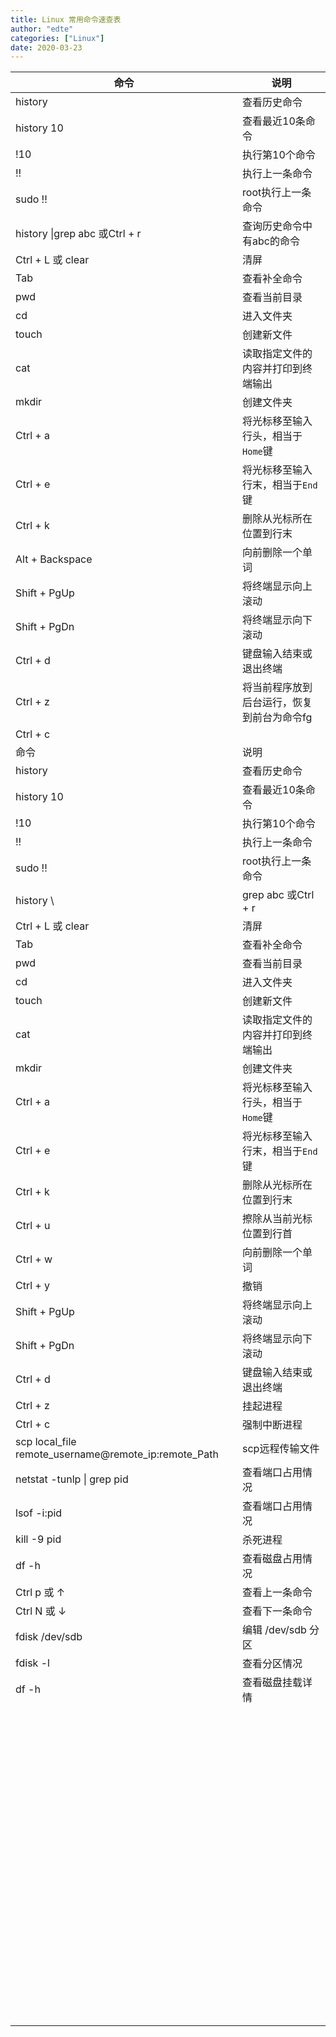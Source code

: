 ```yaml
---
title: Linux 常用命令速查表
author: "edte"
categories: ["Linux"]
date: 2020-03-23
---
```


| 命令                                                 | 说明                                       |
| ---------------------------------------------------- | ------------------------------------------ |
| history                                              | 查看历史命令                               |
| history 10                                           | 查看最近10条命令                           |
| !10                                                  | 执行第10个命令                             |
| !!                                                   | 执行上一条命令                             |
| sudo !!                                              | root执行上一条命令                         |
| history \|grep abc 或Ctrl + r                        | 查询历史命令中有abc的命令                  |
| Ctrl + L  或 clear                                   | 清屏                                       |
| Tab                                                  | 查看补全命令                               |
| pwd                                                  | 查看当前目录                               |
| cd                                                   | 进入文件夹                                 |
| touch                                                | 创建新文件                                 |
| cat                                                  | 读取指定文件的内容并打印到终端输出         |
| mkdir                                                | 创建文件夹                                 |
| Ctrl + a                                             | 将光标移至输入行头，相当于`Home`键         |
| Ctrl + e                                             | 将光标移至输入行末，相当于`End`键          |
| Ctrl + k                                             | 删除从光标所在位置到行末                   |
| Alt + Backspace                                      | 向前删除一个单词                           |
| Shift + PgUp                                         | 将终端显示向上滚动                         |
| Shift + PgDn                                         | 将终端显示向下滚动                         |
| Ctrl + d                                             | 键盘输入结束或退出终端                     |
| Ctrl + z                                             | 将当前程序放到后台运行，恢复到前台为命令fg |
| Ctrl + c                                             |                                            |
| 命令                                                 | 说明                                       |
| history                                              | 查看历史命令                               |
| history 10                                           | 查看最近10条命令                           |
| !10                                                  | 执行第10个命令                             |
| !!                                                   | 执行上一条命令                             |
| sudo !!                                              | root执行上一条命令                         |
| history \                                            | grep abc 或Ctrl + r                        |
| Ctrl + L  或 clear                                   | 清屏                                       |
| Tab                                                  | 查看补全命令                               |
| pwd                                                  | 查看当前目录                               |
| cd                                                   | 进入文件夹                                 |
| touch                                                | 创建新文件                                 |
| cat                                                  | 读取指定文件的内容并打印到终端输出         |
| mkdir                                                | 创建文件夹                                 |
| Ctrl + a                                             | 将光标移至输入行头，相当于`Home`键         |
| Ctrl + e                                             | 将光标移至输入行末，相当于`End`键          |
| Ctrl + k                                             | 删除从光标所在位置到行末                   |
| Ctrl + u                                             | 擦除从当前光标位置到行首                   |
| Ctrl + w                                             | 向前删除一个单词                           |
| Ctrl + y                                             | 撤销                                       |
| Shift + PgUp                                         | 将终端显示向上滚动                         |
| Shift + PgDn                                         | 将终端显示向下滚动                         |
| Ctrl + d                                             | 键盘输入结束或退出终端                     |
| Ctrl + z                                             | 挂起进程                                   |
| Ctrl + c                                             | 强制中断进程                               |
| scp local_file remote_username@remote_ip:remote_Path | scp远程传输文件                            |
| netstat -tunlp &#124; grep pid                       | 查看端口占用情况                           |
| lsof -i:pid                                          | 查看端口占用情况                           |
| kill -9 pid                                          | 杀死进程                                   |
| df -h                                                | 查看磁盘占用情况                           |
| Ctrl p 或 ↑                                          | 查看上一条命令                             |
| Ctrl N 或 ↓                                          | 查看下一条命令                             |
| fdisk /dev/sdb                                       | 编辑 /dev/sdb 分区                         |
| fdisk -l                                             | 查看分区情况                               |
| df -h                                                | 查看磁盘挂载详情                           |
|                                                      |                                            |
|                                                      |                                            |
|                                                      |                                            |
|                                                      |                                            |
|                                                      |                                            |
|                                                      |                                            |
|                                                      |                                            |
|                                                      |                                            |
|                                                      |                                            |
|                                                      |                                            |
|                                                      |                                            |
|                                                      |                                            |
|                                                      |                                            |
|                                                      |                                            |
|                                                      |                                            |
|                                                      |                                            |
|                                                      |                                            |
|                                                      |                                            |
|                                                      |                                            |
|                                                      |                                            |
|                                                      |                                            |
|                                                      |                                            |
|                                                      |                                            |
|                                                      |                                            |
|                                                      |                                            |
|                                                      |                                            |
|                                                      |                                            |
|                                                      |                                            |
|                                                      |                                            |
|                                                      |                                            |
|                                                      |                                            |
|                                                      |                                            |
|                                                      |                                            |
|                                                      |                                            |
|                                                      |                                            |
|                                                      |                                            |
|                                                      |                                            |
|                                                      |                                            |
|                                                      |                                            |
|                                                      |                                            |
|                                                      |                                            |
|                                                      |                                            |
|                                                      |                                            |
|                                                      |                                            |
|                                                      |                                            |
|                                                      |                                            |
|                                                      |                                            |
|                                                      |                                            |
|                                                      |                                            |
|                                                      |                                            |
|                                                      |                                            |
|                                                      |                                            |
|                                                      |                                            |
|                                                      |                                            |
|                                                      |                                            |
|                                                      |                                            |
|                                                      |                                            |
|                                                      |                                            |
|                                                      |                                            |
|                                                      |                                            |
|                                                      |                                            |
|                                                      |                                            |
|                                                      |                                            |
|                                                      |                                            |
|                                                      |                                            |
|                                                      |                                            |
|                                                      |                                            |
|                                                      |                                            |
|                                                      |                                            |
|                                                      |                                            |
|                                                      |                                            |
|                                                      |                                            |
|                                                      |                                            |
|                                                      |                                            |
|                                                      |                                            |
|                                                      |                                            |
|                                                      |                                            |
|                                                      |                                            |
|                                                      |                                            |
|                                                      |                                            |
|                                                      |                                            |
|                                                      |                                            |
|                                                      |                                            |
|                                                      |                                            |
|                                                      |                                            |
